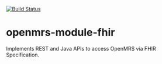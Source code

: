 [![Build Status](https://travis-ci.org/openmrs/openmrs-module-fhir.svg?branch=master)](https://travis-ci.org/openmrs/openmrs-module-fhir)

openmrs-module-fhir
===================

Implements REST and Java APIs to access OpenMRS via FHIR Specification.
